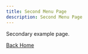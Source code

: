 ```yaml
---
title: Second Menu Page
description: Second Menu Page
---
```

Secondary example page.

[Back Home](/)